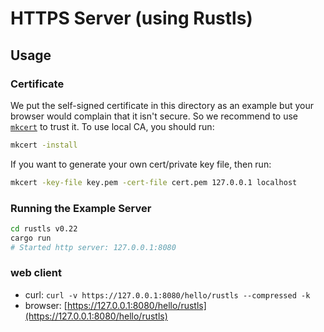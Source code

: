 # HTTPS Server (using Rustls)

## Usage

### Certificate

We put the self-signed certificate in this directory as an example but your browser would complain that it isn't secure. So we recommend to use [`mkcert`] to trust it. To use local CA, you should run:

```sh
mkcert -install
```
If you want to generate your own cert/private key file, then run:

```sh
mkcert -key-file key.pem -cert-file cert.pem 127.0.0.1 localhost
```
[`mkcert`]: https://github.com/FiloSottile/mkcert

### Running the Example Server

```sh
cd rustls v0.22
cargo run
# Started http server: 127.0.0.1:8080
```
### web client

- curl: `curl -v https://127.0.0.1:8080/hello/rustls --compressed -k`
- browser: [https://127.0.0.1:8080/hello/rustls](https://127.0.0.1:8080/hello/rustls)
